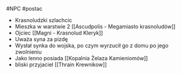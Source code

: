 #NPC #postac 
* Krasnoludzki szlachcic
* Mieszka w warstwie 2 [[Ascudpolis - Megamiasto krasnoludów]]
* Ojciec [[Magni - Krasnolud Kleryk]]
* Uważa syna za pizdę
* Wysłał synka do wojska, po czym wyrzucił go z domu po jego zwolnieniu
* Jako lenno posiada [[Kopalnia Żelaza Kamieniomów]]
* bliski przyjaciel [[Thrain Krewnikow]]